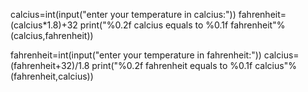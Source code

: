 calcius=int(input("enter your temperature in calcius:"))
fahrenheit=(calcius*1.8)+32
print("%0.2f calcius equals to %0.1f fahrenheit"%(calcius,fahrenheit))

fahrenheit=int(input("enter your temperature in fahrenheit:"))
calcius=(fahrenheit+32)/1.8
print("%0.2f fahrenheit equals to %0.1f calcius"%(fahrenheit,calcius))

